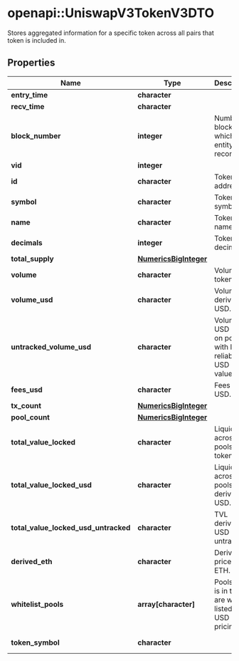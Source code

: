 # openapi::UniswapV3TokenV3DTO

Stores aggregated information for a specific token across all pairs that token is included in.

## Properties
Name | Type | Description | Notes
------------ | ------------- | ------------- | -------------
**entry_time** | **character** |  | [optional] 
**recv_time** | **character** |  | [optional] 
**block_number** | **integer** | Number of block in which entity was recorded. | [optional] 
**vid** | **integer** |  | [optional] 
**id** | **character** | Token address. | [optional] 
**symbol** | **character** | Token symbol. | [optional] 
**name** | **character** | Token name. | [optional] 
**decimals** | **integer** | Token decimals. | [optional] 
**total_supply** | [**NumericsBigInteger**](NumericsBigInteger.md) |  | [optional] 
**volume** | **character** | Volume in token units. | [optional] 
**volume_usd** | **character** | Volume in derived USD. | [optional] 
**untracked_volume_usd** | **character** | Volume in USD even on pools with less reliable USD values. | [optional] 
**fees_usd** | **character** | Fees in USD. | [optional] 
**tx_count** | [**NumericsBigInteger**](NumericsBigInteger.md) |  | [optional] 
**pool_count** | [**NumericsBigInteger**](NumericsBigInteger.md) |  | [optional] 
**total_value_locked** | **character** | Liquidity across all pools in token units. | [optional] 
**total_value_locked_usd** | **character** | Liquidity across all pools in derived USD. | [optional] 
**total_value_locked_usd_untracked** | **character** | TVL derived in USD untracked. | [optional] 
**derived_eth** | **character** | Derived price in ETH. | [optional] 
**whitelist_pools** | **array[character]** | Pools token is in that are white listed for USD pricing. | [optional] 
**token_symbol** | **character** |  | [optional] [readonly] 


